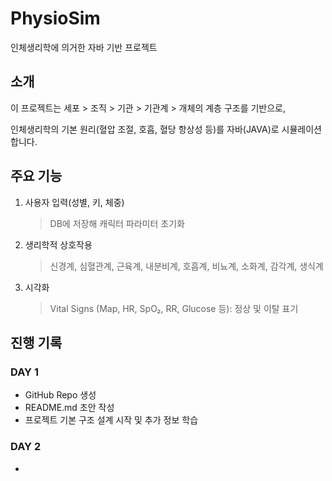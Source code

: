 # PhysioSim
인체생리학에 의거한 자바 기반 프로젝트

## 소개
이 프로젝트는 세포 > 조직 > 기관 > 기관계 > 개체의 계층 구조를 기반으로,

인체생리학의 기본 원리(혈압 조절, 호흡, 혈당 항상성 등)를 자바(JAVA)로 시뮬레이션합니다.

## 주요 기능
1. 사용자 입력(성별, 키, 체중)
   > DB에 저장해 캐릭터 파라미터 초기화
2. 생리학적 상호작용
   > 신경계, 심혈관계, 근육계, 내분비계, 호흡계, 비뇨계, 소화계, 감각계, 생식계
3. 시각화
   > Vital Signs (Map, HR, SpO₂, RR, Glucose 등): 정상 및 이탈 표기

## 진행 기록
### DAY 1
- GitHub Repo 생성
- README.md 초안 작성
- 프로젝트 기본 구조 설계 시작 및 추가 정보 학습

### DAY 2
-
